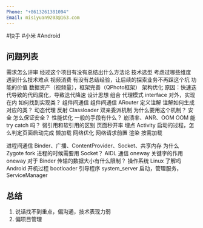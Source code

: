 ```yaml
---
Phone: "+8613261381094"
Email: misiyuan9203@163.com
---
```

#快手 #小米 #Android 
## 问题列表

需求怎么评审
	经过这个项目有没有总结出什么方法论
技术选型
	考虑过哪些维度
遇到什么技术难点
	视频消费
	有没有总结经验，让后续的探索业务不再踩这个坑
功能的价值
	数据资产（视频量），框架完善（QPhoto框架）
架构优化
	原因：快速迭代导致的代码腐化，导致迭代降速
	设计思想
		组合
		代理模式
			interface 对外，实现在内
				如何找到实现类？
					组件间通信
组件间通信
	ARouter
	定义注解
		注解如何生成对应的类？
			动态代理
			反射
				Classloader
					双亲委派机制
						为什么要用这个机制？
						安全
							怎么保证安全？
性能优化
	一般的手段有什么？
	崩溃率、ANR、OOM
		OOM 能 try catch 吗？
		弱引用和软引用的区别
	页面秒开率
		埋点
			Activity 启动的过程，怎么判定页面启动完成
		懒加载
		网络优化
			网络请求前置
		渲染
			按需加载
		
进程间通信
	Binder、广播、ContentProvider、Socket、共享内存
		为什么 Zygote fork 进程的时候需要用 Socket？
	AIDL 通信
		oneway 关键字的作用
			oneway 对于 Binder 传输的数据大小有什么限制？
操作系统
	Linux 了解吗
	Android 开机过程
		bootloader 引导程序
		system_server 启动，管理服务，ServiceManager


## 总结

1. 说话找不到重点，偏沟通，技术表现力弱
2. 偏项目管理